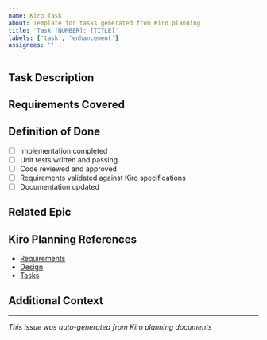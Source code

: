 ```yaml
---
name: Kiro Task
about: Template for tasks generated from Kiro planning
title: 'Task [NUMBER]: [TITLE]'
labels: ['task', 'enhancement']
assignees: ''
---
```


## Task Description
<!-- Detailed description of the task from Kiro tasks.md -->

## Requirements Covered
<!-- List the requirement IDs this task addresses from Kiro requirements.md -->

## Definition of Done
- [ ] Implementation completed
- [ ] Unit tests written and passing
- [ ] Code reviewed and approved
- [ ] Requirements validated against Kiro specifications
- [ ] Documentation updated

## Related Epic
<!-- This will be automatically filled: Part of epic #[EPIC_NUMBER] -->

## Kiro Planning References
- [Requirements](.kiro/specs/blob-url-files/requirements.md)
- [Design](.kiro/specs/blob-url-files/design.md)
- [Tasks](.kiro/specs/blob-url-files/tasks.md)

## Additional Context
<!-- Any additional context or notes specific to this task -->

---
*This issue was auto-generated from Kiro planning documents*
